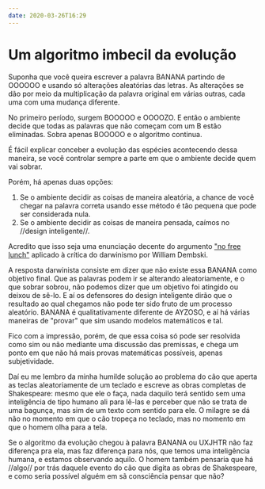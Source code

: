 ```yaml
---
date: 2020-03-26T16:29
---
```


# Um algoritmo imbecil da evolução

Suponha que você queira escrever a palavra BANANA partindo de OOOOOO e usando só alterações aleatórias das letras. As alterações se dão por meio da multiplicação da palavra original em várias outras, cada uma com uma mudança diferente.

No primeiro período, surgem BOOOOO e OOOOZO. E então o ambiente decide que todas as palavras que não começam com um B estão eliminadas. Sobra apenas BOOOOO e o algoritmo continua.

É fácil explicar conceber a evolução das espécies acontecendo dessa maneira, se você controlar sempre a parte em que o ambiente decide quem vai sobrar.

Porém, há apenas duas opções:

  1. Se o ambiente decidir as coisas de maneira aleatória, a chance de você chegar na palavra correta usando esse método é tão pequena que pode ser considerada nula.
  2. Se o ambiente decidir as coisas de maneira pensada, caímos no //design inteligente//.

Acredito que isso seja uma enunciação decente do argumento ["no free lunch"](https://en.wikipedia.org/wiki/No_free_lunch_in_search_and_optimization) aplicado à crítica do darwinismo por William Dembski.

A resposta darwinista consiste em dizer que não existe essa BANANA como objetivo final. Que as palavras podem ir se alterando aleatoriamente, e o que sobrar sobrou, não podemos dizer que um objetivo foi atingido ou deixou de sê-lo. E aí os defensores do design inteligente dirão que o resultado ao qual chegamos não pode ter sido fruto de um processo aleatório. BANANA é qualitativamente diferente de AYZOSO, e aí há várias maneiras de "provar" que sim usando modelos matemáticos e tal.

Fico com a impressão, porém, de que essa coisa só pode ser resolvida como sim ou não mediante uma discussão das premissas, e chega um ponto em que não há mais provas matemáticas possíveis, apenas subjetividade.

Daí eu me lembro da minha humilde solução ao problema do cão que aperta as teclas aleatoriamente de um teclado e escreve as obras completas de Shakespeare: mesmo que ele o faça, nada daquilo terá sentido sem uma inteligência de tipo humano ali para lê-las e perceber que não se trata de uma bagunça, mas sim de um texto com sentido para ele. O milagre se dá não no momento em que o cão tropeça no teclado, mas no momento em que o homem olha para a tela.

Se o algoritmo da evolução chegou à palavra BANANA ou UXJHTR não faz diferença pra ela, mas faz diferença para nós, que temos uma inteligência humana, e estamos observando aquilo. O homem também pensaria que há //algo// por trás daquele evento do cão que digita as obras de Shakespeare, e como seria possível alguém em sã consciência pensar que não?
